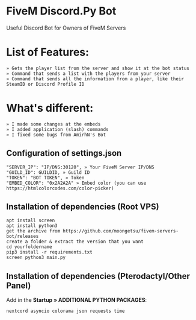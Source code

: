 # FiveM Discord.Py Bot 
Useful Discord Bot for Owners of FiveM Servers

# List of Features:
```
» Gets the player list from the server and show it at the bot status
» Command that sends a list with the players from your server
» Command that sends all the information from a player, like their SteamID or Discord Profile ID
```

# What's different:
```
» I made some changes at the embeds
» I added application (slash) commands
» I fixed some bugs from AmirhN's Bot
```
## Configuration of settings.json
```
"SERVER_IP": "IP/DNS:30120", » Your FiveM Server IP/DNS
"GUILD_ID": GUILDID, » Guild ID
"TOKEN": "BOT TOKEN", » Token
"EMBED_COLOR": "0x2A2A2A" » Embed color (you can use https://htmlcolorcodes.com/color-picker)
```

## Installation of dependencies (Root VPS)

```
apt install screen
apt install python3
get the archive from https://github.com/moongetsu/fivem-servers-bot/releases
create a folder & extract the version that you want
cd yourfoldername
pip3 install -r requirements.txt
screen python3 main.py
```

## Installation of dependencies (Pterodactyl/Other Panel)
Add in the **Startup » ADDITIONAL PYTHON PACKAGES**: 
```
nextcord asyncio colorama json requests time
```
